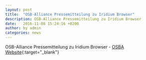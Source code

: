 ```yaml
---
layout: post
title:  "OSB-Alliance Pressemitteilung zu Iridium Browser"
description: OSB-Alliance Pressemitteilung zu Iridium Browser
date:   2016-11-08 15:24:16 +0200
author:	by admin
categories: news
---
```


OSB-Alliance Pressemitteilung zu Iridium Browser - [OSBA Website](http://osb-alliance.de/news/pressemitteilungen/vorlieben-hobbys-krankheiten-geschaefte "OSBA Pressemitteilung"){:target="_blank"}